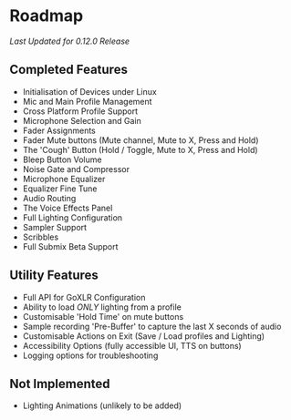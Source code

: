 # Roadmap
*Last Updated for 0.12.0 Release*

## Completed Features
* Initialisation of Devices under Linux
* Mic and Main Profile Management
* Cross Platform Profile Support
* Microphone Selection and Gain
* Fader Assignments
* Fader Mute buttons (Mute channel, Mute to X, Press and Hold)
* The 'Cough' Button (Hold / Toggle, Mute to X, Press and Hold)
* Bleep Button Volume
* Noise Gate and Compressor
* Microphone Equalizer
* Equalizer Fine Tune
* Audio Routing
* The Voice Effects Panel
* Full Lighting Configuration
* Sampler Support
* Scribbles
* Full Submix Beta Support

## Utility Features
* Full API for GoXLR Configuration
* Ability to load *ONLY* lighting from a profile
* Customisable 'Hold Time' on mute buttons
* Sample recording 'Pre-Buffer' to capture the last X seconds of audio
* Customisable Actions on Exit (Save / Load profiles and Lighting)
* Accessibility Options (fully accessible UI, TTS on buttons)
* Logging options for troubleshooting

## Not Implemented
* Lighting Animations (unlikely to be added)
